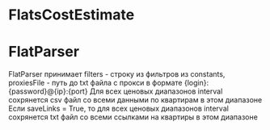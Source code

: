 # FlatsCostEstimate
# FlatParser
FlatParser принимает filters - строку из фильтров из constants, proxiesFile - путь до txt файла с прокси в формате {login}:{password}@{ip}:{port}
Для всех ценовых диапазонов interval сохрянется csv файл со всеми данными по квартирам в этом диапазоне
Если saveLinks = True, то для всех ценовых диапазонов interval сохрянется txt файл со всеми ссылками на квартиры в этом диапазоне

